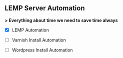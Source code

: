 ## LEMP Server Automation

**> Everything about time we need to save time always**

- [x] LEMP Automation
- [ ] Varnish Install Automation
- [ ] Wordpress Install Automation


